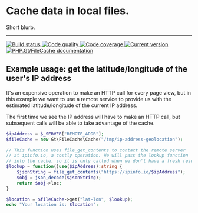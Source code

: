 Cache data in local files.
==========================

Short blurb.

***

<a href="https://github.com/PhpGt/FileCache/actions" target="_blank">
	<img src="https://badge.status.php.gt/filecache-build.svg" alt="Build status" />
</a>
<a href="https://scrutinizer-ci.com/g/PhpGt/FileCache" target="_blank">
	<img src="https://badge.status.php.gt/filecache-quality.svg" alt="Code quality" />
</a>
<a href="https://scrutinizer-ci.com/g/PhpGt/FileCache" target="_blank">
	<img src="https://badge.status.php.gt/filecache-coverage.svg" alt="Code coverage" />
</a>
<a href="https://packagist.org/packages/PhpGt/FileCache" target="_blank">
	<img src="https://badge.status.php.gt/filecache-version.svg" alt="Current version" />
</a>
<a href="http://www.php.gt/filecache" target="_blank">
	<img src="https://badge.status.php.gt/filecache-docs.svg" alt="PHP.Gt/FileCache documentation" />
</a>

## Example usage: get the latitude/longitude of the user's IP address

It's an expensive operation to make an HTTP call for every page view, but in this example we want to use a remote service to provide us with the estimated latitude/longitude of the current IP address.

The first time we see the IP address will have to make an HTTP call, but subsequent calls will be able to take advantage of the cache.

```php
$ipAddress = $_SERVER["REMOTE_ADDR"];
$fileCache = new Gt\FileCache\Cache("/tmp/ip-address-geolocation");

// This function uses file_get_contents to contact the remote server
// at ipinfo.io, a costly operation. We will pass the lookup function
// into the cache, so it is only called when we don't have a fresh result.
$lookup = function()use($ipAddress):string {
	$jsonString = file_get_contents("https://ipinfo.io/$ipAddress");
	$obj = json_decode($jsonString);
	return $obj->loc;
}

$location = $fileCache->get("lat-lon", $lookup);
echo "Your location is: $location";
```
